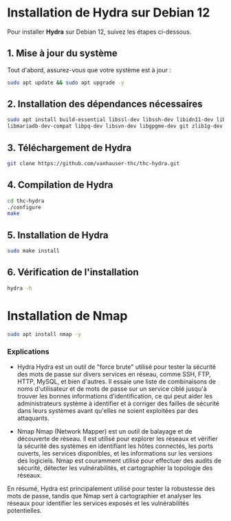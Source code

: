 # Installation de Hydra sur Debian 12

Pour installer **Hydra** sur Debian 12, suivez les étapes ci-dessous.

## 1. Mise à jour du système

Tout d'abord, assurez-vous que votre système est à jour :

```bash
sudo apt update && sudo apt upgrade -y
```

## 2. Installation des dépendances nécessaires

```bash
sudo apt install build-essential libssl-dev libssh-dev libidn11-dev libpcre3-dev libgtk2.0-dev \
libmariadb-dev-compat libpq-dev libsvn-dev libgpgme-dev git zlib1g-dev libgcrypt20-dev -y
```

## 3. Téléchargement de Hydra

```bash
git clone https://github.com/vanhauser-thc/thc-hydra.git
```

## 4. Compilation de Hydra

```bash
cd thc-hydra
./configure
make
```

## 5. Installation de Hydra

```bash
sudo make install
```

## 6. Vérification de l'installation

```bash
hydra -h
```

# Installation de Nmap

```bash
sudo apt install nmap -y
```

### Explications

* Hydra
Hydra est un outil de "force brute" utilisé pour tester la sécurité des mots de passe sur divers services en réseau, comme SSH, FTP, HTTP, MySQL, et bien d'autres. Il essaie une liste de combinaisons de noms d'utilisateur et de mots de passe sur un service ciblé jusqu'à trouver les bonnes informations d'identification, ce qui peut aider les administrateurs système à identifier et à corriger des failles de sécurité dans leurs systèmes avant qu'elles ne soient exploitées par des attaquants.

* Nmap
Nmap (Network Mapper) est un outil de balayage et de découverte de réseau. Il est utilisé pour explorer les réseaux et vérifier la sécurité des systèmes en identifiant les hôtes connectés, les ports ouverts, les services disponibles, et les informations sur les versions des logiciels. Nmap est couramment utilisé pour effectuer des audits de sécurité, détecter les vulnérabilités, et cartographier la topologie des réseaux.

En résumé, Hydra est principalement utilisé pour tester la robustesse des mots de passe, tandis que Nmap sert à cartographier et analyser les réseaux pour identifier les services exposés et les vulnérabilités potentielles.